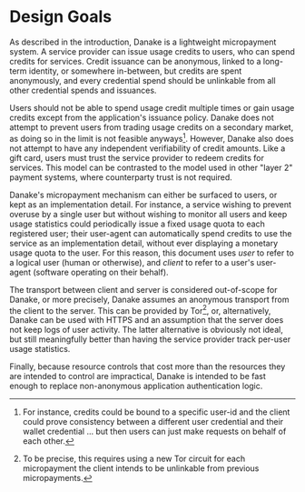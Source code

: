 # Design Goals

As described in the introduction, Danake is a lightweight micropayment
system.  A service provider can issue usage credits to users, who can
spend credits for services.  Credit issuance can be anonymous, linked to
a long-term identity, or somewhere in-between, but credits are spent
anonymously, and every credential spend should be unlinkable from all
other credential spends and issuances.

Users should not be able to spend usage credit multiple times or gain
usage credits except from the application's issuance policy.  Danake
does not attempt to prevent users from trading usage credits on a
secondary market, as doing so in the limit is not feasible anyways[^1].
However, Danake also does not attempt to have any independent
verifiability of credit amounts.  Like a gift card, users must trust the
service provider to redeem credits for services.  This model can be
contrasted to the model used in other "layer 2" payment systems, where
counterparty trust is not required.

Danake's micropayment mechanism can either be surfaced to users, or kept
as an implementation detail.  For instance, a service wishing to prevent
overuse by a single user but without wishing to monitor all users and
keep usage statistics could periodically issue a fixed usage quota to
each registered user; their user-agent can automatically spend credits
to use the service as an implementation detail, without ever displaying
a monetary usage quota to the user.  For this reason, this document uses
*user* to refer to a logical user (human or otherwise), and *client* to
refer to a user's user-agent (software operating on their behalf).

The transport between client and server is considered out-of-scope for
Danake, or more precisely, Danake assumes an anonymous transport from
the client to the server.  This can be provided by Tor[^2], or,
alternatively, Danake can be used with HTTPS and an assumption that the
server does not keep logs of user activity.  The latter alternative is
obviously not ideal, but still meaningfully better than having the
service provider track per-user usage statistics.

Finally, because resource controls that cost more than the resources
they are intended to control are impractical, Danake is intended to be
fast enough to replace non-anonymous application authentication logic.

[^1]: For instance, credits could be bound to a specific user-id and the
client could prove consistency between a different user credential and
their wallet credential ... but then users can just make requests on
behalf of each other.

[^2]: To be precise, this requires using a new Tor circuit for each
micropayment the client intends to be unlinkable from previous
micropayments.

